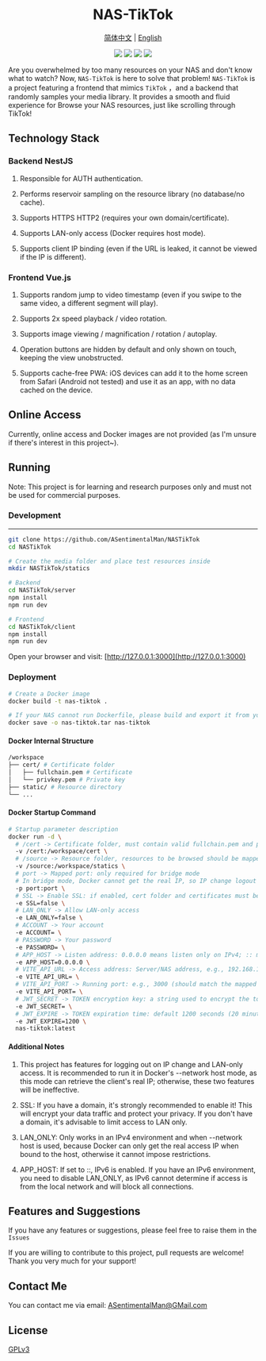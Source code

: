 <h1 align="center">
  NAS-TikTok
</h1>

<p align="center">
 <a href="README.md">简体中文</a> | <a href="README_en.md">English</a>
</p>

<p align="center">
<a><img src="https://img.shields.io/badge/license-GPLv3-orange"/></a>
<a><img src="https://img.shields.io/badge/PRs-welcome-brightgreen"/></a>
<a><img src="https://img.shields.io/badge/Powered%20by-NestJS-blue"/></a>
<a><img src="https://img.shields.io/badge/Powered%20by-Vue.js-blue"/></a>

</p>

Are you overwhelmed by too many resources on your NAS and don't know what to watch? Now, `NAS-TikTok` is here to solve that problem! `NAS-TikTok` is a project featuring a frontend that mimics `TikTok` ，and a backend that randomly samples your media library. It provides a smooth and fluid experience for Browse your NAS resources, just like scrolling through TikTok!

## Technology Stack

### Backend NestJS

1. Responsible for AUTH authentication.

2. Performs reservoir sampling on the resource library (no database/no cache).

3. Supports HTTPS HTTP2 (requires your own domain/certificate).

4. Supports LAN-only access (Docker requires host mode).

5. Supports client IP binding (even if the URL is leaked, it cannot be viewed if the IP is different).

### Frontend Vue.js

1. Supports random jump to video timestamp (even if you swipe to the same video, a different segment will play).

2. Supports 2x speed playback / video rotation.

3. Supports image viewing / magnification / rotation / autoplay.

4. Operation buttons are hidden by default and only shown on touch, keeping the view unobstructed.

5. Supports cache-free PWA: iOS devices can add it to the home screen from Safari (Android not tested) and use it as an app, with no data cached on the device.

## Online Access

Currently, online access and Docker images are not provided (as I'm unsure if there's interest in this project~).

## Running

Note: This project is for learning and research purposes only and must not be used for commercial purposes.

### Development

---

```bash
git clone https://github.com/ASentimentalMan/NASTikTok
cd NASTikTok

# Create the media folder and place test resources inside
mkdir NASTikTok/statics

# Backend
cd NASTikTok/server
npm install
npm run dev

# Frontend
cd NASTikTok/client
npm install
npm run dev
```

Open your browser and visit: [http://127.0.0.1:3000](http://127.0.0.1:3000)

### Deployment

```bash
# Create a Docker image
docker build -t nas-tiktok .

# If your NAS cannot run Dockerfile, please build and export it from your computer, then import it to your NAS to start
docker save -o nas-tiktok.tar nas-tiktok
```

#### Docker Internal Structure

```bash
/workspace
├── cert/ # Certificate folder
│   ├── fullchain.pem # Certificate
│   └── privkey.pem # Private key
├── static/ # Resource directory
└── ...
```

#### Docker Startup Command

```bash
# Startup parameter description
docker run -d \
  # /cert -> Certificate folder, must contain valid fullchain.pem and privkey.pem
  -v /cert:/workspace/cert \
  # /source -> Resource folder, resources to be browsed should be mapped here
  -v /source:/workspace/statics \
  # port -> Mapped port: only required for bridge mode
  # In bridge mode, Docker cannot get the real IP, so IP change logout and LAN-only access features will not be available
  -p port:port \
  # SSL -> Enable SSL: if enabled, cert folder and certificates must be provided
  -e SSL=false \
  # LAN_ONLY -> Allow LAN-only access
  -e LAN_ONLY=false \
  # ACCOUNT -> Your account
  -e ACCOUNT= \
  # PASSWORD -> Your password
  -e PASSWORD= \
  # APP_HOST -> Listen address: 0.0.0.0 means listen only on IPv4; :: means listen on both IPv4 and IPv6
  -e APP_HOST=0.0.0.0 \
  # VITE_API_URL -> Access address: Server/NAS address, e.g., 192.168.1.100 or your domain
  -e VITE_API_URL= \
  # VITE_API_PORT -> Running port: e.g., 3000 (should match the mapped port in bridge mode)
  -e VITE_API_PORT= \
  # JWT_SECRET -> TOKEN encryption key: a string used to encrypt the token
  -e JWT_SECRET= \
  # JWT_EXPIRE -> TOKEN expiration time: default 1200 seconds (20 minutes)
  -e JWT_EXPIRE=1200 \
  nas-tiktok:latest
```

#### Additional Notes

1. This project has features for logging out on IP change and LAN-only access. It is recommended to run it in Docker's --network host mode, as this mode can retrieve the client's real IP; otherwise, these two features will be ineffective.

2. SSL: If you have a domain, it's strongly recommended to enable it! This will encrypt your data traffic and protect your privacy. If you don't have a domain, it's advisable to limit access to LAN only.

3. LAN_ONLY: Only works in an IPv4 environment and when --network host is used, because Docker can only get the real access IP when bound to the host, otherwise it cannot impose restrictions.

4. APP_HOST: If set to ::, IPv6 is enabled. If you have an IPv6 environment, you need to disable LAN_ONLY, as IPv6 cannot determine if access is from the local network and will block all connections.

## Features and Suggestions

If you have any features or suggestions, please feel free to raise them in the `Issues`

If you are willing to contribute to this project, pull requests are welcome! Thank you very much for your support!

## Contact Me

You can contact me via email: <a href="mailto:ASentimentalMan@GMail.com">ASentimentalMan@GMail.com</a>

## License

[GPLv3](LICENSE)

